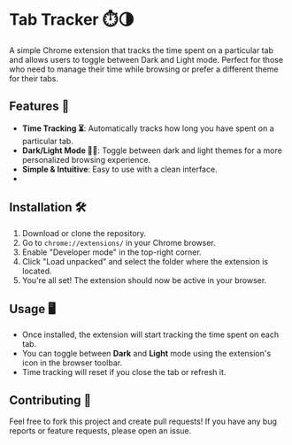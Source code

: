 # Tab Tracker ⏱️🌗
A simple Chrome extension that tracks the time spent on a particular tab and allows users to toggle between Dark and Light mode. Perfect for those who need to manage their time while browsing or prefer a different theme for their tabs.

## Features 🚀
- **Time Tracking ⏳**: Automatically tracks how long you have spent on a particular tab.
- **Dark/Light Mode 🌙🌞**: Toggle between dark and light themes for a more personalized browsing experience.
- **Simple & Intuitive**: Easy to use with a clean interface.
- 
## Installation 🛠️
1. Download or clone the repository.
2. Go to `chrome://extensions/` in your Chrome browser.
3. Enable "Developer mode" in the top-right corner.
4. Click "Load unpacked" and select the folder where the extension is located.
5. You're all set! The extension should now be active in your browser.

## Usage 🖥️
- Once installed, the extension will start tracking the time spent on each tab.
- You can toggle between **Dark** and **Light** mode using the extension's icon in the browser toolbar.
- Time tracking will reset if you close the tab or refresh it.

## Contributing 🤝
Feel free to fork this project and create pull requests! If you have any bug reports or feature requests, please open an issue.

